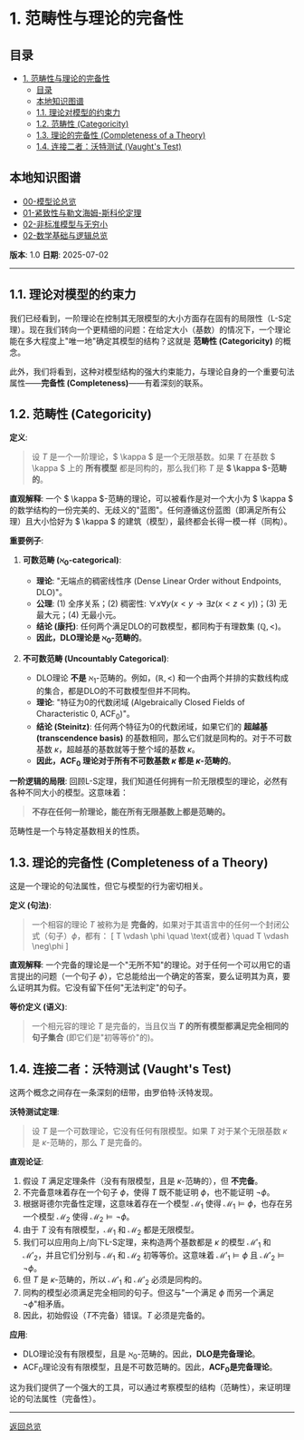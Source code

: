 # 1. 范畴性与理论的完备性

<!-- 本地目录区块 -->
## 目录

- [1. 范畴性与理论的完备性](#1-范畴性与理论的完备性)
  - [目录](#目录)
  - [本地知识图谱](#本地知识图谱)
  - [1.1. 理论对模型的约束力](#11-理论对模型的约束力)
  - [1.2. 范畴性 (Categoricity)](#12-范畴性-categoricity)
  - [1.3. 理论的完备性 (Completeness of a Theory)](#13-理论的完备性-completeness-of-a-theory)
  - [1.4. 连接二者：沃特测试 (Vaught's Test)](#14-连接二者沃特测试-vaughts-test)

<!-- 本地知识图谱区块 -->
## 本地知识图谱

- [00-模型论总览](./00-模型论总览.md)
- [01-紧致性与勒文海姆-斯科伦定理](./01-紧致性与勒文海姆-斯科伦定理.md)
- [02-非标准模型与无穷小](./02-非标准模型与无穷小.md)
- [02-数学基础与逻辑总览](../00-数学基础与逻辑总览.md)

**版本**: 1.0
**日期**: 2025-07-02

---

## 1.1. 理论对模型的约束力

我们已经看到，一阶理论在控制其无限模型的大小方面存在固有的局限性（L-S定理）。现在我们转向一个更精细的问题：在给定大小（基数）的情况下，一个理论能在多大程度上"唯一地"确定其模型的结构？这就是 **范畴性 (Categoricity)** 的概念。

此外，我们将看到，这种对模型结构的强大约束能力，与理论自身的一个重要句法属性——**完备性 (Completeness)**——有着深刻的联系。

## 1.2. 范畴性 (Categoricity)

**定义**:
> 设 $T$ 是一个一阶理论，$ \kappa $ 是一个无限基数。如果 $T$ 在基数 $ \kappa $ 上的 **所有模型** 都是同构的，那么我们称 $T$ 是 **$ \kappa $-范畴的**。

**直观解释**:
一个 $ \kappa $-范畴的理论，可以被看作是对一个大小为 $ \kappa $ 的数学结构的一份完美的、无歧义的"蓝图"。任何遵循这份蓝图（即满足所有公理）且大小恰好为 $ \kappa $ 的建筑（模型），最终都会长得一模一样（同构）。

**重要例子**:

1. **可数范畴 ($\aleph_0$-categorical)**:
    - **理论**: "无端点的稠密线性序 (Dense Linear Order without Endpoints, DLO)"。
    - **公理**: (1) 全序关系；(2) 稠密性: $\forall x \forall y (x < y \to \exists z (x < z < y))$；(3) 无最大元；(4) 无最小元。
    - **结论 (康托)**: 任何两个满足DLO的可数模型，都同构于有理数集 $(\mathbb{Q}, <)$。
    - **因此，DLO理论是 $\aleph_0$-范畴的**。

2. **不可数范畴 (Uncountably Categorical)**:
    - DLO理论 **不是** $\aleph_1$-范畴的。例如，$(\mathbb{R}, <)$ 和一个由两个并排的实数线构成的集合，都是DLO的不可数模型但并不同构。
    - **理论**: "特征为0的代数闭域 (Algebraically Closed Fields of Characteristic 0, ACF$_0$)"。
    - **结论 (Steinitz)**: 任何两个特征为0的代数闭域，如果它们的 **超越基 (transcendence basis)** 的基数相同，那么它们就是同构的。对于不可数基数 $\kappa$，超越基的基数就等于整个域的基数 $\kappa$。
    - **因此，ACF$_0$ 理论对于所有不可数基数 $\kappa$ 都是 $\kappa$-范畴的**。

**一阶逻辑的局限**:
回顾L-S定理，我们知道任何拥有一阶无限模型的理论，必然有各种不同大小的模型。这意味着：
> **不存在任何一阶理论，能在所有无限基数上都是范畴的。**

范畴性是一个与特定基数相关的性质。

## 1.3. 理论的完备性 (Completeness of a Theory)

这是一个理论的句法属性，但它与模型的行为密切相关。

**定义 (句法)**:
> 一个相容的理论 $T$ 被称为是 **完备的**，如果对于其语言中的任何一个封闭公式（句子）$\phi$，都有：
> \[ T \vdash \phi \quad \text{或者} \quad T \vdash \neg\phi \]

**直观解释**:
一个完备的理论是一个"无所不知"的理论。对于任何一个可以用它的语言提出的问题（一个句子 $\phi$），它总能给出一个确定的答案，要么证明其为真，要么证明其为假。它没有留下任何"无法判定"的句子。

**等价定义 (语义)**:
> 一个相元容的理论 $T$ 是完备的，当且仅当 **$T$ 的所有模型都满足完全相同的句子集合** (即它们是"初等等价"的)。

## 1.4. 连接二者：沃特测试 (Vaught's Test)

这两个概念之间存在一条深刻的纽带，由罗伯特·沃特发现。

**沃特测试定理**:
> 设 $T$ 是一个可数理论，它没有任何有限模型。如果 $T$ 对于某个无限基数 $\kappa$ 是 $\kappa$-范畴的，那么 $T$ 是完备的。

**直观论证**:

1. 假设 $T$ 满足定理条件（没有有限模型，且是 $\kappa$-范畴的），但 **不完备**。
2. 不完备意味着存在一个句子 $\phi$，使得 $T$ 既不能证明 $\phi$，也不能证明 $\neg\phi$。
3. 根据哥德尔完备性定理，这意味着存在一个模型 $\mathcal{M}_1$ 使得 $\mathcal{M}_1 \models \phi$，也存在另一个模型 $\mathcal{M}_2$ 使得 $\mathcal{M}_2 \models \neg\phi$。
4. 由于 $T$ 没有有限模型，$\mathcal{M}_1$ 和 $\mathcal{M}_2$ 都是无限模型。
5. 我们可以应用向上/向下L-S定理，来构造两个基数都是 $\kappa$ 的模型 $\mathcal{M}'_1$ 和 $\mathcal{M}'_2$，并且它们分别与 $\mathcal{M}_1$ 和 $\mathcal{M}_2$ 初等等价。这意味着 $\mathcal{M}'_1 \models \phi$ 且 $\mathcal{M}'_2 \models \neg\phi$。
6. 但 $T$ 是 $\kappa$-范畴的，所以 $\mathcal{M}'_1$ 和 $\mathcal{M}'_2$ 必须是同构的。
7. 同构的模型必须满足完全相同的句子。但这与"一个满足 $\phi$ 而另一个满足 $\neg\phi$"相矛盾。
8. 因此，初始假设（$T$不完备）错误。$T$ 必须是完备的。

**应用**:

- DLO理论没有有限模型，且是 $\aleph_0$-范畴的。因此，**DLO是完备理论**。
- ACF$_0$理论没有有限模型，且是不可数范畴的。因此，**ACF$_0$是完备理论**。

这为我们提供了一个强大的工具，可以通过考察模型的结构（范畴性），来证明理论的句法属性（完备性）。

---
[返回总览](./00-模型论总览.md)
